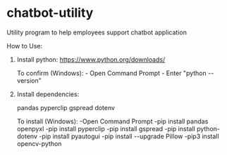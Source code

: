 # chatbot-utility
Utility program to help employees support chatbot application

How to Use:

1. Install python:
    https://www.python.org/downloads/

    To confirm (Windows):
        - Open Command Prompt
        - Enter "python --version"

2. Install dependencies:

    pandas
    pyperclip
    gspread
    dotenv

    To install (Windows):
        -Open Command Prompt
        -pip install pandas openpyxl
        -pip install pyperclip
        -pip install gspread
        -pip install python-dotenv
        -pip install pyautogui
        -pip install --upgrade Pillow
        -pip3 install opencv-python
        


